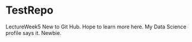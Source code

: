# TestRepo
LectureWeek5
New to Git Hub. Hope to learn more here. My Data Science profile says it. Newbie.
